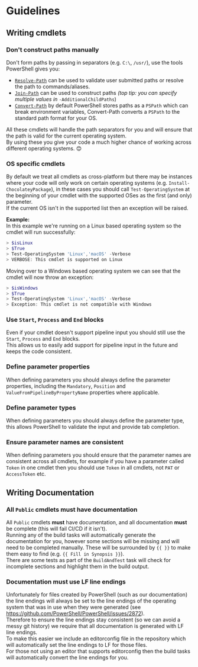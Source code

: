 # Guidelines
## Writing cmdlets

### Don't construct paths manually
Don't form paths by passing in separators (e.g. `C:\`, `/usr/`), use the tools PowerShell gives you:

* [`Resolve-Path`](https://docs.microsoft.com/en-us/powershell/module/microsoft.powershell.management/resolve-path?view=powershell-7.1) can be used to validate user submitted paths or resolve the path to commands/aliases.
* [`Join-Path`](https://docs.microsoft.com/en-us/powershell/module/microsoft.powershell.management/join-path?view=powershell-7.1) can be used to construct paths _(top tip: you can specify multiple values in_ `-AdditionalChildPaths`)
* [`Convert-Path`](https://docs.microsoft.com/en-us/powershell/module/microsoft.powershell.management/convert-path?view=powershell-7.1) by default PowerShell stores paths as a `PSPath` which can break environment variables, Convert-Path converts a `PSPath` to the standard path format for your OS.
  
All these cmdlets will handle the path separators for you and will ensure that the path is valid for the current operating system.  
By using these you give your code a much higher chance of working across different operating systems. 😊

### OS specific cmdlets
By default we treat all cmdlets as cross-platform but there may be instances where your code will only work on certain operating systems (e.g. `Install-ChocolateyPackage`), in these cases you should call `Test-OperatingSystem` at the beginning of your cmdlet with the supported OSes as the first (and only) parameter.  
If the current OS isn't in the supported list then an exception will be raised.  

**Example:**  
In this example we're running on a Linux based operating system so the cmdlet will run successfully:
```powershell
> $isLinux
> $True
> Test-OperatingSystem 'Linux','macOS' -Verbose
> VERBOSE: This cmdlet is supported on Linux
```
Moving over to a Windows based operating system we can see that the cmdlet will now throw an exception:
```powershell
> $isWindows
> $True
> Test-OperatingSystem 'Linux','macOS' -Verbose
> Exception: This cmdlet is not compatible with Windows
```

### Use `Start`, `Process` and `End` blocks
Even if your cmdlet doesn't support pipeline input you should still use the `Start`, `Process` and `End` blocks.  
This allows us to easily add support for pipeline input in the future and keeps the code consistent.

### Define parameter properties
When defining parameters you should always define the parameter properties, including the `Mandatory`, `Position` and `ValueFromPipelineByPropertyName` properties where applicable.

### Define parameter types
When defining parameters you should always define the parameter type, this allows PowerShell to validate the input and provide tab completion.

### Ensure parameter names are consistent
When defining parameters you should ensure that the parameter names are consistent across all cmdlets, for example if you have a parameter called `Token` in one cmdlet then you should use `Token` in all cmdlets, not `PAT` or `AccessToken` etc.


## Writing Documentation

### All `Public` cmdlets **must** have documentation
All `Public` cmdlets **must** have documentation, and all documentation **must** be complete (this will fail CI/CD if it isn't).  
Running any of the build tasks will automatically generate the documentation for you, however some sections will be missing and will need to be completed manually. These will be surrounded by `{{ }}` to make them easy to find (e.g. `{{ Fill in Synopsis }}`).  
There are some tests as part of the `BuildAndTest` task will check for incomplete sections and highlight them in the build output.

### Documentation must use LF line endings
Unfortunately for files created by PowerShell (such as our documentation) the line endings will always be set to the line endings of the operating system that was in use when they were generated (see https://github.com/PowerShell/PowerShell/issues/2872).  
Therefore to ensure the line endings stay consistent (so we can avoid a messy git history) we require that all documentation is generated with LF line endings.  
To make this easier we include an editorconfig file in the repository which will automatically set the line endings to LF for those files.  
For those not using an editor that supports editorconfig then the build tasks will automatically convert the line endings for you.
